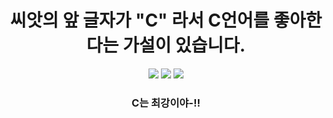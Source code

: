   <div id="main">
        <h1 style="text-align: center;">씨앗의 앞 글자가 "C" 라서 C언어를 좋아한다는 가설이 있습니다.</h1>
    </div>
    <div class="Pic-C">
        <div style="text-align: center;">
            <img src='https://ifh.cc/g/tBSCBz.png'>
            <img src='https://ifh.cc/g/gPH95c.png'>
            <img src='https://ifh.cc/g/HZJzyl.png'>
            <h3>C는 최강이야-!!</h3>
        </div>
    </div>
